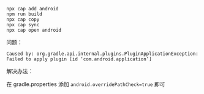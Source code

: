 ```shell
npx cap add android
npm run build
npx cap copy
npx cap sync
npx cap open android
```

问题：

`Caused by: org.gradle.api.internal.plugins.PluginApplicationException: Failed to apply plugin [id ‘com.android.application’]`

解决办法：

在 gradle.properties 添加 `android.overridePathCheck=true` 即可

